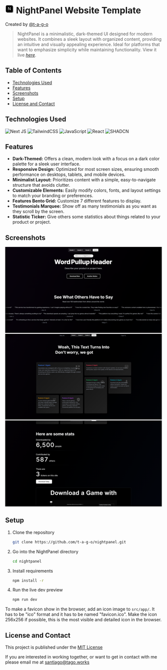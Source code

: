 # <img src="./readme/icon.png" width="28" height="28" alt="NightPanel Logo"> NightPanel Website Template
Created by [@t-a-g-o](https://github.com/t-a-g-o)

> NightPanel is a minimalistic, dark-themed UI designed for modern websites. It combines a sleek layout with organized content, providing an intuitive and visually appealing experience. Ideal for platforms that want to emphasize simplicity while maintaining functionality.
> View it live [_here_](https://ascendara.app).

## Table of Contents
* [Technologies Used](#technologies-used)
* [Features](#features)
* [Screenshots](#screenshots)
* [Setup](#setup)
* [License and Contact](#license-and-contact)

## Technologies Used
![Next JS](https://img.shields.io/badge/Next-black?style=for-the-badge&logo=next.js&logoColor=white)
![TailwindCSS](https://img.shields.io/badge/tailwindcss-%2338B2AC.svg?style=for-the-badge&logo=tailwind-css&logoColor=white)
![JavaScript](https://img.shields.io/badge/javascript-%23323330.svg?style=for-the-badge&logo=javascript&logoColor=%23F7DF1E)
![React](https://img.shields.io/badge/react-%2320232a.svg?style=for-the-badge&logo=react&logoColor=%2361DAFB)
![SHADCN](https://img.shields.io/badge/shadcn/ui-000000?style=for-the-badge&logo=shadcn/ui&logoColor=white)

## Features
- **Dark-Themed:** Offers a clean, modern look with a focus on a dark color palette for a sleek user interface.
- **Responsive Design:** Optimized for most screen sizes, ensuring smooth performance on desktops, tablets, and mobile devices.
- **Minimalist Layout:** Prioritizes content with a simple, easy-to-navigate structure that avoids clutter.
- **Customizable Elements:** Easily modify colors, fonts, and layout settings to match your branding or preferences.
- **Features Bento Grid:** Customize 7 different features to display.
- **Testimonials Marquee:** Show off as many testimonials as you want as they scroll by the screen.
- **Statistic Ticker:** Give others some statistics about things related to your product or project.

## Screenshots
![Showcase 1](./readme/showcase-1.png)
![Showcase 3](./readme/showcase-2.png)
![Showcase 2](./readme/showcase-3.png)

## Setup
1. Clone the repository
    ```sh
    git clone https://github.com/t-a-g-o/nightpanel.git
    ```

2. Go into the NightPanel directory
    ```sh
    cd nightpanel
    ```

3. Install requirements
    ```sh
    npm install -r
    ```

4. Run the live dev preview
    ```sh
    npm run dev
    ```
To make a favicon show in the browser, add an icon image to `src/app/`. It has to be "ico" format and it has to be named "favicon.ico".  Make the icon 256x256 if possible, this is the most visible and detailed icon in the browser.

## License and Contact
This project is published under the [MIT License](./LICENSE)

If you are interested in working together, or want to get in contact with me please email me at santiago@tago.works
